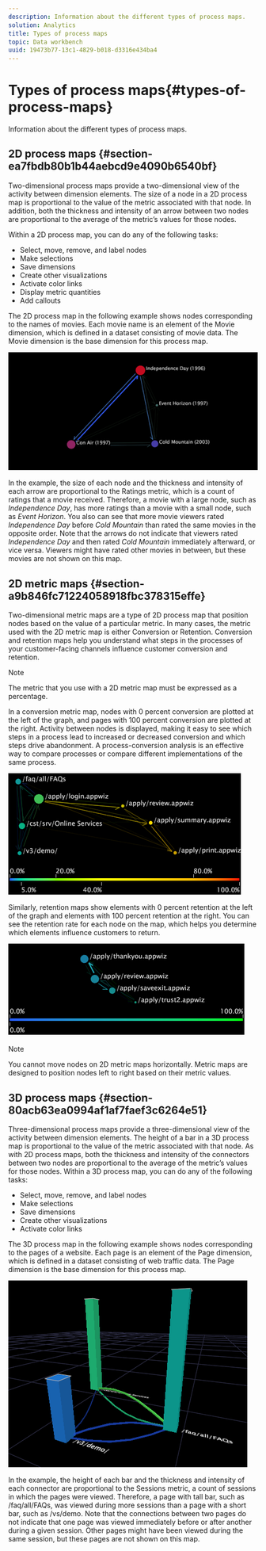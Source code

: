 ```yaml
---
description: Information about the different types of process maps.
solution: Analytics
title: Types of process maps
topic: Data workbench
uuid: 19473b77-13c1-4829-b018-d3316e434ba4
---
```


# Types of process maps{#types-of-process-maps}

Information about the different types of process maps.

## 2D process maps {#section-ea7fbdb80b1b44aebcd9e4090b6540bf}

Two-dimensional process maps provide a two-dimensional view of the activity between dimension elements. The size of a node in a 2D process map is proportional to the value of the metric associated with that node. In addition, both the thickness and intensity of an arrow between two nodes are proportional to the average of the metric’s values for those nodes.

Within a 2D process map, you can do any of the following tasks:

* Select, move, remove, and label nodes 
* Make selections 
* Save dimensions 
* Create other visualizations 
* Activate color links 
* Display metric quantities 
* Add callouts

The 2D process map in the following example shows nodes corresponding to the names of movies. Each movie name is an element of the Movie dimension, which is defined in a dataset consisting of movie data. The Movie dimension is the base dimension for this process map.

![](assets/vis_2DProcessMap_MovieNodes.png)

In the example, the size of each node and the thickness and intensity of each arrow are proportional to the Ratings metric, which is a count of ratings that a movie received. Therefore, a movie with a large node, such as *Independence Day*, has more ratings than a movie with a small node, such as *Event Horizon*. You also can see that more movie viewers rated *Independence Day* before *Cold Mountain* than rated the same movies in the opposite order. Note that the arrows do not indicate that viewers rated *Independence Day* and then rated *Cold Mountain* immediately afterward, or vice versa. Viewers might have rated other movies in between, but these movies are not shown on this map.

## 2D metric maps {#section-a9b846fc71224058918fbc378315effe}

Two-dimensional metric maps are a type of 2D process map that position nodes based on the value of a particular metric. In many cases, the metric used with the 2D metric map is either Conversion or Retention. Conversion and retention maps help you understand what steps in the processes of your customer-facing channels influence customer conversion and retention.

>[!NOTE]
>
>The metric that you use with a 2D metric map must be expressed as a percentage.

In a conversion metric map, nodes with 0 percent conversion are plotted at the left of the graph, and pages with 100 percent conversion are plotted at the right. Activity between nodes is displayed, making it easy to see which steps in a process lead to increased or decreased conversion and which steps drive abandonment. A process-conversion analysis is an effective way to compare processes or compare different implementations of the same process.

![](assets/vis_2DMetricMap_Conversion.png)

Similarly, retention maps show elements with 0 percent retention at the left of the graph and elements with 100 percent retention at the right. You can see the retention rate for each node on the map, which helps you determine which elements influence customers to return.

![](assets/vis_2DMetricMap_Retention.png)

>[!NOTE]
>
>You cannot move nodes on 2D metric maps horizontally. Metric maps are designed to position nodes left to right based on their metric values.

## 3D process maps {#section-80acb63ea0994af1af7faef3c6264e51}

Three-dimensional process maps provide a three-dimensional view of the activity between dimension elements. The height of a bar in a 3D process map is proportional to the value of the metric associated with that node. As with 2D process maps, both the thickness and intensity of the connectors between two nodes are proportional to the average of the metric’s values for those nodes. Within a 3D process map, you can do any of the following tasks:

* Select, move, remove, and label nodes 
* Make selections 
* Save dimensions 
* Create other visualizations 
* Activate color links

The 3D process map in the following example shows nodes corresponding to the pages of a website. Each page is an element of the Page dimension, which is defined in a dataset consisting of web traffic data. The Page dimension is the base dimension for this process map.

![](assets/vis_3DProcessMap_PageNodes.png)

In the example, the height of each bar and the thickness and intensity of each connector are proportional to the Sessions metric, a count of sessions in which the pages were viewed. Therefore, a page with tall bar, such as /faq/all/FAQs, was viewed during more sessions than a page with a short bar, such as /vs/demo. Note that the connections between two pages do not indicate that one page was viewed immediately before or after another during a given session. Other pages might have been viewed during the same session, but these pages are not shown on this map. 
